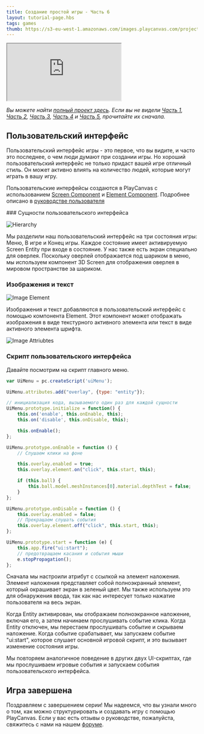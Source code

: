 ```yaml
---
title: Создание простой игры - Часть 6
layout: tutorial-page.hbs
tags: games
thumb: https://s3-eu-west-1.amazonaws.com/images.playcanvas.com/projects/12/406050/LIJTDO-image-75.jpg
---
```


<iframe loading="lazy" src="https://playcanv.as/p/KH37bnOk/?overlay=false" title="Создание простой игры - Часть 6"></iframe>

*Вы можете найти [полный проект здесь][11]. Если вы не видели [Часть 1][1], [Часть 2][2], [Часть 3][3], [Часть 4][4] и [Часть 5][5], прочитайте их сначала.*

## Пользовательский интерфейс

Пользовательский интерфейс игры - это первое, что вы видите, и часто это последнее, о чем люди думают при создании игры. Но хороший пользовательский интерфейс не только придаст вашей игре отличный стиль. Он может активно влиять на количество людей, которые могут играть в вашу игру.

Пользовательские интерфейсы создаются в PlayCanvas с использованием [Screen Component][7] и [Element Component][8]. Подробнее описано в [руководстве пользователя][6]

### Сущности пользовательского интерфейса

![Hierarchy][9]

Мы разделили наш пользовательский интерфейс на три состояния игры: Меню, В игре и Конец игры. Каждое состояние имеет активируемую Screen Entity при входе в состояние. У нас также есть экран специально для оверлея. Поскольку оверлей отображается под шариком в меню, мы используем компонент 3D Screen для отображения оверлея в мировом пространстве за шариком.

### Изображения и текст

![Image Element][12]

Изображения и текст добавляются в пользовательский интерфейс с помощью компонента Element. Этот компонент может отображать изображения в виде текстурного активного элемента или текст в виде активного элемента шрифта.

![Image Attriubtes][13]

### Скрипт пользовательского интерфейса

Давайте посмотрим на скрипт главного меню.

```javascript
var UiMenu = pc.createScript('uiMenu');

UiMenu.attributes.add("overlay", {type: "entity"});

// инициализация кода, вызываемого один раз для каждой сущности
UiMenu.prototype.initialize = function() {
    this.on('enable', this.onEnable, this);
    this.on('disable', this.onDisable, this);

    this.onEnable();
};

UiMenu.prototype.onEnable = function () {
    // Слушаем клики на фоне

    this.overlay.enabled = true;
    this.overlay.element.on("click", this.start, this);

    if (this.ball) {
        this.ball.model.meshInstances[0].material.depthTest = false;
    }
};

UiMenu.prototype.onDisable = function () {
    this.overlay.enabled = false;
    // Прекращаем слушать события
    this.overlay.element.off("click", this.start, this);
};

UiMenu.prototype.start = function (e) {
    this.app.fire("ui:start");
    // предотвращаем касания и события мыши
    e.stopPropagation();
};
```

Сначала мы настроили атрибут с ссылкой на элемент наложения. Элемент наложения представляет собой полноэкранный элемент, который окрашивает экран в зеленый цвет. Мы также используем это для обнаружения ввода, так как нас интересует только нажатие пользователя на весь экран.

Когда Entity активирован, мы отображаем полноэкранное наложение, включая его, а затем начинаем прослушивать событие клика. Когда Entity отключен, мы перестаем прослушивать событие и скрываем наложение. Когда событие срабатывает, мы запускаем событие "ui:start", которое слушает основной игровой скрипт, и это вызывает изменение состояния игры.

Мы повторяем аналогичное поведение в других двух UI-скриптах, где мы прослушиваем игровые события и запускаем события пользовательского интерфейса.

## Игра завершена

Поздравляем с завершением серии! Мы надеемся, что вы узнали много о том, как можно структурировать и создавать игру с помощью PlayCanvas. Если у вас есть отзывы о руководстве, пожалуйста, свяжитесь с нами на нашем [форуме][8].

[1]: /tutorials/keepyup-part-one/
[2]: /tutorials/keepyup-part-two/
[3]: /tutorials/keepyup-part-three/
[4]: /tutorials/keepyup-part-four/
[5]: /tutorials/keepyup-part-five/
[6]: /user-manual/user-interface/
[7]: /user-manual/packs/components/screen/
[8]: /user-manual/packs/components/element/
[9]: /images/tutorials/beginner/keepyup-part-six/ui-hierarchy.jpg
[10]: /images/tutorials/beginner/keepyup-part-six/sprite-setup.jpg
[11]: https://playcanvas.com/project/406050
[12]: /images/tutorials/beginner/keepyup-part-six/image-element.jpg
[13]: /images/tutorials/beginner/keepyup-part-six/element-attr.jpg
[14]: https://forum.playcanvas.com/
